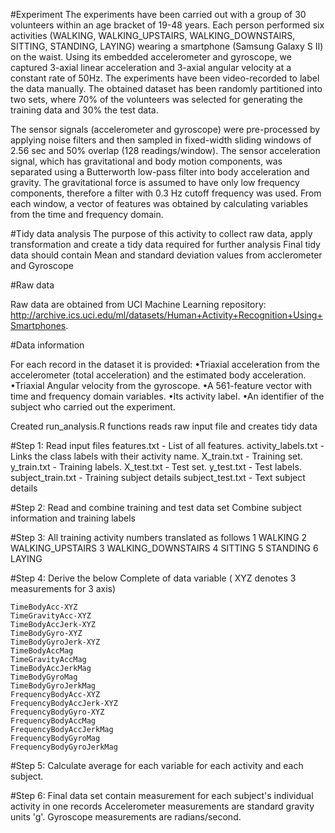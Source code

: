 #Experiment
The experiments have been carried out with a group of 30 volunteers within an age bracket of 19-48 years. Each person performed six activities
(WALKING, WALKING_UPSTAIRS, WALKING_DOWNSTAIRS, SITTING, STANDING, LAYING) wearing a smartphone (Samsung Galaxy S II) on the waist.
Using its embedded accelerometer and gyroscope, we captured 3-axial linear acceleration and 3-axial angular velocity at a constant rate of 50Hz.
The experiments have been video-recorded to label the data manually. The obtained dataset has been randomly partitioned into two sets,
 where 70% of the volunteers was selected for generating the training data and 30% the test data.
 
The sensor signals (accelerometer and gyroscope) were pre-processed by applying noise filters and then sampled in fixed-width sliding windows
of 2.56 sec and 50% overlap (128 readings/window). The sensor acceleration signal, which has gravitational and body motion components,
 was separated using a Butterworth low-pass filter into body acceleration and gravity. The gravitational force is assumed to have only low
 frequency components, therefore a filter with 0.3 Hz cutoff frequency was used.
 From each window, a vector of features was obtained by calculating variables from the time and frequency domain.
 
#Tidy data analysis
The purpose of this activity to collect raw data, apply transformation and create a tidy data required for further analysis
Final tidy data should contain Mean and standard deviation values from acclerometer and Gyroscope
 
 
#Raw data
 
Raw data are obtained from UCI Machine Learning repository: http://archive.ics.uci.edu/ml/datasets/Human+Activity+Recognition+Using+Smartphones.
 
 
#Data information
 
For each record in the dataset it is provided:
•Triaxial acceleration from the accelerometer (total acceleration) and the estimated body acceleration.
•Triaxial Angular velocity from the gyroscope.
•A 561-feature vector with time and frequency domain variables.
•Its activity label.
•An identifier of the subject who carried out the experiment.
 
 
Created run_analysis.R functions reads raw input file and creates tidy data
               
#Step 1:
Read input files
	features.txt - List of all features.
	activity_labels.txt -  Links the class labels with their activity name.
	X_train.txt - Training set.
	y_train.txt - Training labels.
	X_test.txt - Test set.
	y_test.txt - Test labels.
	subject_train.txt - Training subject details
	subject_test.txt - Text subject details

#Step 2:
Read and combine training  and test data set
Combine subject information and training labels
 
#Step 3:
All training activity numbers translated as follows
	1 WALKING
	2 WALKING_UPSTAIRS
	3 WALKING_DOWNSTAIRS
	4 SITTING
	5 STANDING
	6 LAYING
 
#Step 4:
Derive the below Complete of data variable  ( XYZ denotes 3 measurements for 3 axis)
 
	TimeBodyAcc-XYZ
	TimeGravityAcc-XYZ
	TimeBodyAccJerk-XYZ
	TimeBodyGyro-XYZ
	TimeBodyGyroJerk-XYZ
	TimeBodyAccMag
	TimeGravityAccMag
	TimeBodyAccJerkMag
	TimeBodyGyroMag
	TimeBodyGyroJerkMag
	FrequencyBodyAcc-XYZ
	FrequencyBodyAccJerk-XYZ
	FrequencyBodyGyro-XYZ
	FrequencyBodyAccMag
	FrequencyBodyAccJerkMag
	FrequencyBodyGyroMag
	FrequencyBodyGyroJerkMag

#Step 5:
Calculate average for each variable for each activity and each subject.
 
#Step 6:
Final data set contain measurement for each subject's individual activity  in one records
Accelerometer measurements are standard gravity units 'g'.
Gyroscope measurements are radians/second.

